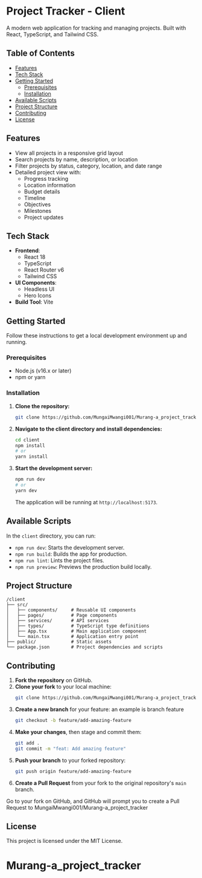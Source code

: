# Project Tracker - Client

A modern web application for tracking and managing projects. Built with React, TypeScript, and Tailwind CSS.

## Table of Contents

- [Features](#features)
- [Tech Stack](#tech-stack)
- [Getting Started](#getting-started)
  - [Prerequisites](#prerequisites)
  - [Installation](#installation)
- [Available Scripts](#available-scripts)
- [Project Structure](#project-structure)
- [Contributing](#contributing)
- [License](#license)

## Features

- View all projects in a responsive grid layout
- Search projects by name, description, or location
- Filter projects by status, category, location, and date range
- Detailed project view with:
  - Progress tracking
  - Location information
  - Budget details
  - Timeline
  - Objectives
  - Milestones
  - Project updates

## Tech Stack

- **Frontend**:
  - React 18
  - TypeScript
  - React Router v6
  - Tailwind CSS
- **UI Components**:
  - Headless UI
  - Hero Icons
- **Build Tool**: Vite

## Getting Started

Follow these instructions to get a local development environment up and running.

### Prerequisites

- Node.js (v16.x or later)
- npm or yarn

### Installation

1.  **Clone the repository:**
    ```bash
    git clone https://github.com/MungaiMwangi001/Murang-a_project_tracker
    ```

2.  **Navigate to the client directory and install dependencies:**
    ```bash
    cd client
    npm install
    # or
    yarn install
    ```

3.  **Start the development server:**
    ```bash
    npm run dev
    # or
    yarn dev
    ```
    The application will be running at `http://localhost:5173`.

## Available Scripts

In the `client` directory, you can run:

-   `npm run dev`: Starts the development server.
-   `npm run build`: Builds the app for production.
-   `npm run lint`: Lints the project files.
-   `npm run preview`: Previews the production build locally.

## Project Structure

```
/client
├── src/
│   ├── components/     # Reusable UI components
│   ├── pages/          # Page components
│   ├── services/       # API services
│   ├── types/          # TypeScript type definitions
│   ├── App.tsx         # Main application component
│   └── main.tsx        # Application entry point
├── public/             # Static assets
└── package.json        # Project dependencies and scripts
```

## Contributing

1.  **Fork the repository** on GitHub.
2.  **Clone your fork** to your local machine:
    ```bash
    git clone https://github.com/MungaiMwangi001/Murang-a_project_tracker
    ```
3.  **Create a new branch** for your feature:
an example is branch feature
    ```bash
    git checkout -b feature/add-amazing-feature
    ```
4.  **Make your changes**, then stage and commit them:
    ```bash
    git add .
    git commit -m "feat: Add amazing feature"
    ```
5.  **Push your branch** to your forked repository:
    ```bash
    git push origin feature/add-amazing-feature
    ```
6.  **Create a Pull Request** from your fork to the original repository's `main` branch.

Go to your fork on GitHub, and GitHub will prompt you to create a Pull Request to MungaiMwangi001/Murang-a_project_tracker

## License

This project is licensed under the MIT License.
# Murang-a_project_tracker